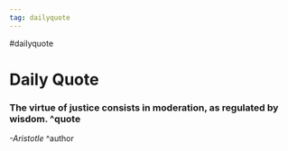 ```yaml
---
tag: dailyquote
---
```


#dailyquote

# Daily Quote

### The virtue of justice consists in moderation, as regulated by wisdom. ^quote
*-Aristotle* ^author
